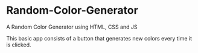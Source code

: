 # Random-Color-Generator
A Random Color Generator using HTML, CSS and JS

This basic app consists of a button that generates new colors every time it is clicked.
